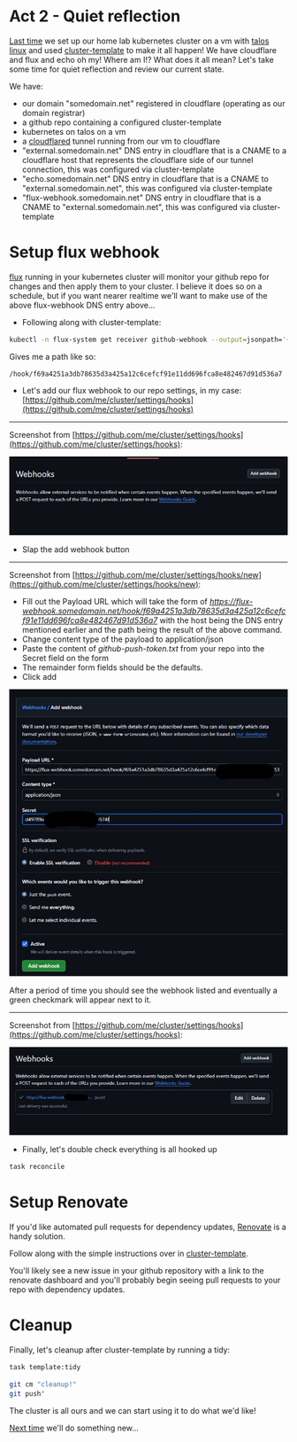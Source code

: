 # Act 2 - Quiet reflection

[Last time](../what-a-cluster/what-a-cluster.md) we set up our home lab kubernetes cluster on a vm with [talos linux](https://www.talos.dev/) and used [cluster-template](https://github.com/onedr0p/cluster-template) to make it all happen!  We have cloudflare and flux and echo oh my!  Where am I!?  What does it all mean?  Let's take some time for quiet reflection and review our current state.

We have:

- our domain "somedomain.net" registered in cloudflare (operating as our domain registrar)
- a github repo containing a configured cluster-template
- kubernetes on talos on a vm
- a [cloudflared](https://github.com/cloudflare/cloudflared) tunnel running from our vm to cloudflare
- "external.somedomain.net" DNS entry in cloudflare that is a CNAME to a cloudflare host that represents the cloudflare side of our tunnel connection, this was configured via cluster-template
- "echo.somedomain.net" DNS entry in cloudflare that is a CNAME to "external.somedomain.net", this was configured via cluster-template
- "flux-webhook.somedomain.net" DNS entry in cloudflare that is a CNAME to "external.somedomain.net", this was configured via cluster-template

# Setup flux webhook

[flux](https://fluxcd.io/) running in your kubernetes cluster will monitor your github repo for changes and then apply them to your cluster.  I believe it does so on a schedule, but if you want nearer realtime we'll want to make use of the above flux-webhook DNS entry above...

- Following along with cluster-template:

```bash
kubectl -n flux-system get receiver github-webhook --output=jsonpath='{.status.webhookPath}'
```

Gives me a path like so:

```
/hook/f69a4251a3db78635d3a425a12c6cefcf91e11dd696fca8e482467d91d536a7
```

- Let's add our flux webhook to our repo settings, in my case: [https://github.com/me/cluster/settings/hooks](https://github.com/me/cluster/settings/hooks)

---

Screenshot from [https://github.com/me/cluster/settings/hooks](https://github.com/me/cluster/settings/hooks):

![Webhooks](img/gh-webhooks.jpg)

- Slap the add webhook button

---

Screenshot from [https://github.com/me/cluster/settings/hooks/new](https://github.com/me/cluster/settings/hooks/new):

- Fill out the Payload URL which will take the form of *https://flux-webhook.somedomain.net/hook/f69a4251a3db78635d3a425a12c6cefcf91e11dd696fca8e482467d91d536a7* with the host being the DNS entry mentioned earlier and the path being the result of the above command.
- Change content type of the payload to application/json
- Paste the content of *github-push-token.txt* from your repo into the Secret field on the form
- The remainder form fields should be the defaults.
- Click add

![Add webhook](img/gh-webhook-add.jpg)

After a period of time you should see the webhook listed and eventually a green checkmark will appear next to it.

---

Screenshot from [https://github.com/me/cluster/settings/hooks](https://github.com/me/cluster/settings/hooks):


![Webhook success](img/gh-webhook-success.jpg)

- Finally, let's double check everything is all hooked up

```bash
task reconcile
```

# Setup Renovate

If you'd like automated pull requests for dependency updates, [Renovate](https://www.mend.io/renovate) is a handy solution. 

Follow along with the simple instructions over in [cluster-template](https://github.com/onedr0p/cluster-template?tab=readme-ov-file#-renovate).

You'll likely see a new issue in your github repository with a link to the renovate dashboard and you'll probably begin seeing pull requests to your repo with dependency updates.

# Cleanup

Finally, let's cleanup after cluster-template by running a tidy:

```bash
task template:tidy
```

```bash
git cm "cleanup!"
git push"
```

The cluster is all ours and we can start using it to do what we'd like!

[Next time](../next-time/next-time.md) we'll do something new...
